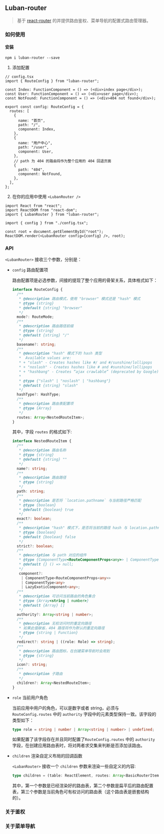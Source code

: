 ## Luban-router
> 基于 [react-router](https://reacttraining.com/react-router/web/guides/quick-start) 的并提供路由鉴权、菜单导航的配置式路由管理器。

### 如何使用

#### 安装
```shell
npm i luban-router --save
```

1. 添加配置
```tsx
// config.tsx
import { RouteConfig } from "luban-router";

const Index: FunctionComponent = () => (<div>index page</div>);
const User: FunctionComponent = () => (<div>user page</div>);
const NotFound: FunctionComponent = () => (<div>404 not found</div>);

export const config: RouteConfig = {
  routes: [
    {
      name: "首页",
      path: "/",
      component: Index,
    },
    {
      name: "用户中心",
      path: "/user",
      component: User,
    },
    // path 为 404 的路由将作为整个应用的 404 回退页面
    {
      path: "404",
      component: NotFound,
    },
  ],
};
```

2. 在你的应用中使用 ` <LubanRouter /> `
```tsx
import React from "react";
import ReactDOM from "react-dom";
import { LubanRouter } from "luban-router";

import { config } from "./config.tsx";

const root = document.getElementById("root");
ReactDOM.render(<LubanRouter config={config} />, root);
```

### API

`<LubanRouter>` 接收三个参数，分别是：

+ `config` 路由配置项

  路由配置项是必选参数，间接的提现了整个应用的骨架关系，具体格式如下：

  ```typescript
  interface RouteConfig {
    /**
     * @description 路由模式，使用 "browser" 模式还是 "hash" 模式
     * @type {string}
     * @default {string} "browser"
     */
    mode?: RouteMode;
    /**
     * @description 路由路径前缀
     * @type {string}
     * @default {string} "/"
     */
    basename?: string;
    /**
     * @description "hash" 模式下的 hash 类型
     *  Available values are:
     * + "slash" - Creates hashes like #/ and #/sunshine/lollipops
     * + "noslash" - Creates hashes like # and #sunshine/lollipops
     * + "hashbang" - Creates “ajax crawlable” (deprecated by Google) hashes like #!/ and #!/sunshine/lollipops
     *
     * @type {"slash" | "noslash" | "hashbang"}
     * @default {string} "slash"
     */
    hashType?: HashType;
    /**
     * @description 路由表配置项
     * @type {Array}
     */
    routes: Array<NestedRouteItem>;
  }
  ```

  其中，字段 `routes` 的格式如下:

  ```typescript
  interface NestedRouteItem {
    /**
     * @description 路由名称
     * @type {string}
     * @default {string} ""
     */
    name?: string;
    /**
     * @description 路由路径
     * @type {string}
     */
    path: string;
    /**
     * @description 是否将 `location.pathname` 与当前路径严格匹配
     * @type {boolean}
     * @default {boolean} true
     */
    exact?: boolean;
    /**
     * @description "hash" 模式下，是否将当前的路径 hash 与 location.pathname 的 hash 严格匹配
     * @type {boolean}
     * @default {boolean} false
     */
    strict?: boolean;
    /**
     * @description 与 path 对应的组件
     * @type {ComponentType<RouteComponentProps<any>> | ComponentType<any>}
     * @default {} () => null;
     */
     component?:
      | ComponentType<RouteComponentProps<any>>
      | ComponentType<any>
      | LazyExoticComponent<any>;
    /**
     * @description 可访问当前路由的角色集合
     * @type {Array<string | number>}
     * @default {Array} []
     */
    authority?: Array<string | number>;
    /**
     * @description 无权访问时的重定向路径
     * 如果此值缺省，404 路径将作为默认的重定向路径
     * @type {string | Function}
     */
    redirect?: string | ((role: Role) => string);
    /**
     * @description 路由图标，在创建菜单导航时会用到
     * @type {string}
     */
    icon?: string;
    /**
     * @description 子路由
     */
    children?: Array<NestedRouteItem>;
  }
  ```

+ `role` 当前用户角色

  当前应用中用户的角色，可以是数字或者 string，必须与 `RouteConfig.routes` 中的 `authority` 字段中的元素类型保持一致。该字段的类型如下：

  ```typescript
  type role = string | number | Array<string | number> | undefined;
  ```

  如果配置了该字段存在并且同时配置了`RouteConfig.routes` 中的 `authority` 字段，在创建应用路由表时，将对两者求交集来判断是否添加该路由。

+ `children` 渲染自定义布局的回调函数

  `<LubanRouter>` 接收一个 `children` 参数来渲染一些自定义的内容:

  ```typescript
  type children = (table: ReactElement, routes: Array<BasicRouterItem>, permissionRouteList: Array<NestedRouteItem>) => ReactElement;
  ```

  其中，第一个参数是已经渲染好的路由表，第二个参数是扁平后的路由配置表，第三个参数是当前角色可有权访问的路由表（这个路由表是嵌套结构的）。

### 关于鉴权

### 关于菜单导航



